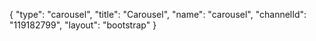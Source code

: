 {
    "type": "carousel",
    "title": "Carousel",
    "name": "carousel",
    "channelId": "119182799",
    "layout": "bootstrap"
}